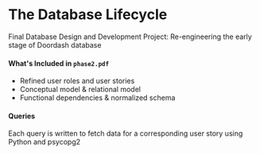 # The Database Lifecycle
Final Database Design and Development Project: Re-engineering the early stage of Doordash database

#### What's Included in `phase2.pdf`
- Refined user roles and user stories
- Conceptual model & relational model
- Functional dependencies & normalized schema

#### Queries
Each query is written to fetch data for a corresponding user story using Python and psycopg2
